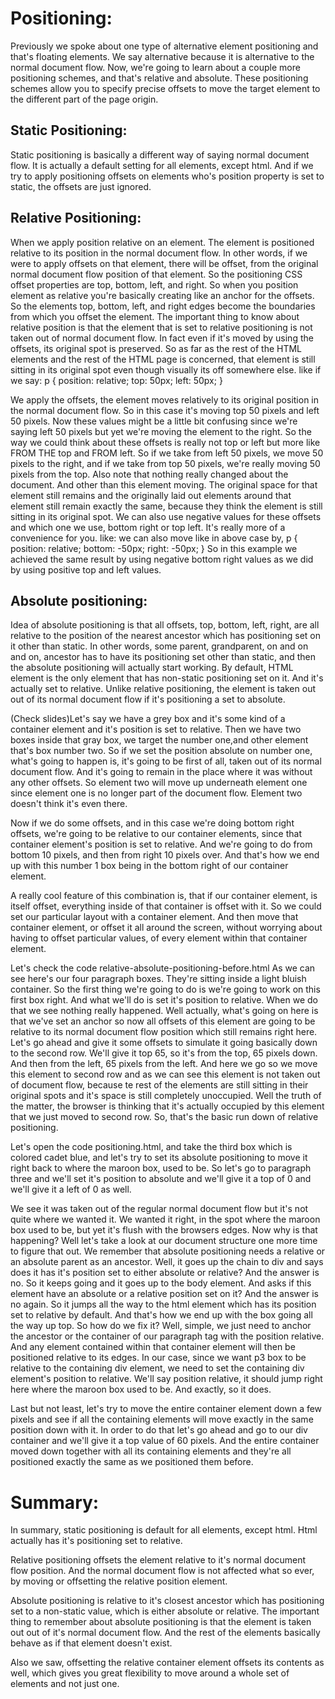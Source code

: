 # Positioning:
Previously we spoke about one type of alternative element positioning and that's floating elements. 
We say alternative because it is alternative to the normal document flow. Now, we're going to learn about a couple more positioning schemes, and that's relative and absolute. 
These positioning schemes allow you to specify precise offsets to move the target element to the different part of the page origin.

## Static Positioning:
Static positioning is basically a different way of saying normal document flow. 
It is actually a default setting for all elements, except html. 
And if we try to apply positioning offsets on elements who's position property is set to static, the offsets are just ignored.

## Relative Positioning:
When we apply position relative on an element. The element is positioned relative to its position in the normal document flow. 
In other words, if we were to apply offsets on that element, there will be offset, from the original normal document flow position of that element. 
So the positioning CSS offset properties are top, bottom, left, and right. So when you position element as relative you're basically creating like an anchor for the offsets. 
So the elements top, bottom, left, and right edges become the boundaries from which you offset the element. 
The important thing to know about relative position is that the element that is set to relative positioning is not taken out of normal document flow. In fact even if it's moved by using the offsets, its original spot is preserved. 
So as far as the rest of the HTML elements and the rest of the HTML page is concerned, that element is still sitting in its original spot even though visually its off somewhere else.
like if we say:
p {
    position: relative;
    top: 50px;
    left: 50px;
}

We apply the offsets, the element moves relatively to its original position in the normal document flow. 
So in this case it's moving top 50 pixels and left 50 pixels. Now these values might be a little bit confusing since we're saying left 50 pixels but yet we're moving the element to the right. 
So the way we could think about these offsets is really not top or left but more like FROM THE top and FROM left. 
So if we take from left 50 pixels, we move 50 pixels to the right, and if we take from top 50 pixels, we're really moving 50 pixels from the top. 
Also note that nothing really changed about the document. And other than this element moving. The original space for that element still remains and the originally laid out elements around that element still remain exactly the same, because they think the element is still sitting in its original spot. 
We can also use negative values for these offsets and which one we use, bottom right or top left. It's really more of a convenience for you. 
like: we can also move like in above case by,
p {
    position: relative;
    bottom: -50px;
    right: -50px;
}
So in this example we achieved the same result by using negative bottom right values as we did by using positive top and left values.

## Absolute positioning:
Idea of absolute positioning is that all offsets, top, bottom, left, right, are all relative to the position of the nearest ancestor which has positioning set on it other than static. 
In other words, some parent, grandparent, on and on and on, ancestor has to have its positioning set other than static, and then the absolute positioning will actually start working. 
By default, HTML element is the only element that has non-static positioning set on it. And it's actually set to relative. 
Unlike relative positioning, the element is taken out out of its normal document flow if it's positioning a set to absolute.

(Check slides)Let's say we have a grey box and it's some kind of a container element and it's position is set to relative. 
Then we have two boxes inside that gray box, we target the number one,and other element that's box number two.
So if we set the position absolute on number one, what's going to happen is, it's going to be first of all, taken out of its normal document flow. And it's going to remain in the place where it was without any other offsets. 
So element two will move up underneath element one since element one is no longer part of the document flow. Element two doesn't think it's even there.

Now if we do some offsets, and in this case we're doing bottom right offsets, we're going to be relative to our container elements, since that container element's position is set to relative. 
And we're going to do from bottom 10 pixels, and then from right 10 pixels over. And that's how we end up with this number 1 box being in the bottom right of our container element.

A really cool feature of this combination is, that if our container element, is itself offset, everything inside of that container is offset with it. 
So we could set our particular layout with a container element. And then move that container element, or offset it all around the screen, without worrying about having to offset particular values, of every element within that container element.

Let's check the code relative-absolute-positioning-before.html 
As we can see here's our four paragraph boxes. They're sitting inside a light bluish container. 
So the first thing we're going to do is we're going to work on this first box right. And what we'll do is set it's position to relative. 
When we do that we see nothing really happened. Well actually, what's going on here is that we've set an anchor so now all offsets of this element are going to be relative to its normal document flow position which still remains right here. 
Let's go ahead and give it some offsets to simulate it going basically down to the second row. 
We'll give it top 65, so it's from the top, 65 pixels down. And then from the left, 65 pixels from the left. 
And here we go so we move this element to second row and as we can see this element is not taken out of document flow, because te rest of the elements are still sitting in their original spots and it's space is still completely unoccupied. 
Well the truth of the matter, the browser is thinking that it's actually occupied by this element that we just moved to second row. 
So, that's the basic run down of relative positioning.

Let's open the code positioning.html, and take the third box which is colored cadet blue, and let's try to set its absolute positioning to move it right back to where the maroon box, used to be. 
So let's go to paragraph three and we'll set it's position to absolute and we'll give it a top of 0 and we'll give it a left of 0 as well. 

We see it was taken out of the regular normal document flow but it's not quite where we wanted it. 
We wanted it right, in the spot where the maroon box used to be, but yet it's flush with the browsers edges. 
Now why is that happening? 
Well let's take a look at our document structure one more time to figure that out.
We remember that absolute positioning needs a relative or an absolute parent as an ancestor. 
Well, it goes up the chain to div and says does it has it's position set to either absolute or relative? And the answer is no. 
So it keeps going and it goes up to the body element. And asks if this element have an absolute or a relative position set on it? And the answer is no again. 
So it jumps all the way to the html element which has its position set to relative by default. 
And that's how we end up with the box going all the way up top. 
So how do we fix it? Well, simple, we just need to anchor the ancestor or the container of our paragraph tag with the position relative. 
And any element contained within that container element will then be positioned relative to its edges. 
In our case, since we want p3 box to be relative to the containing div element, we need to set the containing div element's position to relative.
We'll say position relative, it should jump right here where the maroon box used to be. And exactly, so it does.

Last but not least, let's try to move the entire container element down a few pixels and see if all the containing elements will move exactly in the same position down with it. 
In order to do that let's go ahead and go to our div container and we'll give it a top value of 60 pixels. 
And the entire container moved down together with all its containing elements and they're all positioned exactly the same as we positioned them before.

# Summary:
In summary, static positioning is default for all elements, except html. Html actually has it's positioning set to relative.

Relative positioning offsets the element relative to it's normal document flow position. And the normal document flow is not affected what so ever, by moving or offsetting the relative position element.

Absolute positioning is relative to it's closest ancestor which has positioning set to a non-static value, which is either absolute or relative. 
The important thing to remember about absolute positioning is that the element is taken out out of it's normal document flow. 
And the rest of the elements basically behave as if that element doesn't exist.

Also we saw, offsetting the relative container element offsets its contents as well, which gives you great flexibility to move around a whole set of elements and not just one.